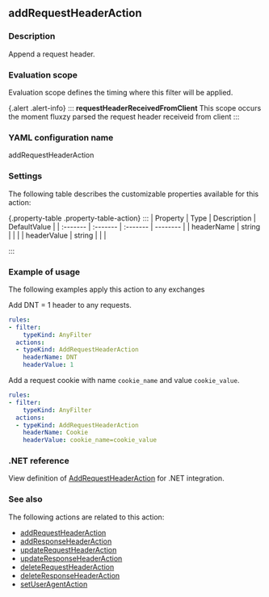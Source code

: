 ## addRequestHeaderAction

### Description

Append a request header.

### Evaluation scope

Evaluation scope defines the timing where this filter will be applied. 

{.alert .alert-info}
:::
**requestHeaderReceivedFromClient** This scope occurs the moment fluxzy parsed the request header receiveid from client
:::

### YAML configuration name

addRequestHeaderAction

### Settings

The following table describes the customizable properties available for this action: 

{.property-table .property-table-action}
:::
| Property | Type | Description | DefaultValue |
| :------- | :------- | :------- | -------- |
| headerName | string |  |  |
| headerValue | string |  |  |

:::
### Example of usage

The following examples apply this action to any exchanges

Add DNT = 1 header to any requests.

```yaml
rules:
- filter:
    typeKind: AnyFilter
  actions:
  - typeKind: AddRequestHeaderAction
    headerName: DNT
    headerValue: 1
```


Add a request cookie with name `cookie_name` and value `cookie_value`.

```yaml
rules:
- filter:
    typeKind: AnyFilter
  actions:
  - typeKind: AddRequestHeaderAction
    headerName: Cookie
    headerValue: cookie_name=cookie_value
```



### .NET reference

View definition of [AddRequestHeaderAction](https://docs.fluxzy.io/api/Fluxzy.Rules.Actions.AddRequestHeaderAction.html) for .NET integration.

### See also

The following actions are related to this action: 

 - [addRequestHeaderAction](addRequestHeaderAction)
 - [addResponseHeaderAction](addResponseHeaderAction)
 - [updateRequestHeaderAction](updateRequestHeaderAction)
 - [updateResponseHeaderAction](updateResponseHeaderAction)
 - [deleteRequestHeaderAction](deleteRequestHeaderAction)
 - [deleteResponseHeaderAction](deleteResponseHeaderAction)
 - [setUserAgentAction](setUserAgentAction)

